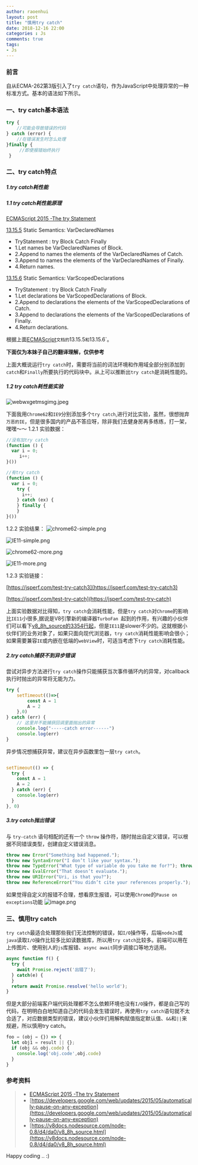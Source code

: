 ```yaml
---
author: raoenhui
layout: post
title: "慎用try catch"
date: 2018-12-16 22:00
categories : Js
comments: true
tags:
- Js
---
```


### 前言
自从ECMA-262第3版引入了`try catch`语句，作为JavaScript中处理异常的一种标准方式。基本的语法如下所示。

### 一、try catch基本语法


```javascript
try {
    //可能会导致错误的代码
} catch (error) {
    //在错误发生时怎么处理
}finally {
     //即使报错始终执行
 }
```

### 二、try catch特点

##### 1.try catch耗性能

##### 1.1 try catch耗性能原理
[ECMAScript 2015 -The try Statement](https://www.ecma-international.org/ecma-262/6.0/#sec-try-statement-static-semantics-varscopeddeclarations)

[13.15.5](https://www.ecma-international.org/ecma-262/6.0/#sec-try-statement-static-semantics-vardeclarednames "link to this section") Static Semantics: VarDeclaredNames
- TryStatement : try Block Catch Finally
- 1.Let names be VarDeclaredNames of Block.
- 2.Append to names the elements of the VarDeclaredNames of Catch.
- 3.Append to names the elements of the VarDeclaredNames of Finally.
- 4.Return names.

[13.15.6](https://www.ecma-international.org/ecma-262/6.0/#sec-try-statement-static-semantics-varscopeddeclarations "link to this section") Static Semantics: VarScopedDeclarations
- TryStatement : try Block Catch Finally
- 1.Let declarations be VarScopedDeclarations of Block.
- 2.Append to declarations the elements of the VarScopedDeclarations of Catch.
- 3.Append to declarations the elements of the VarScopedDeclarations of Finally.
- 4.Return declarations.

根据上面[ECMAScript](https://www.ecma-international.org/ecma-262/6.0)`文档的`13.15.5`和`13.15.6`。

**下面仅为本妹子自己的翻译理解，仅供参考**

 上面大概说运行`try catch`时，需要将当前的词法环境和作用域全部分别添加到`catch`和`Finally`所要执行的代码块中。从上可以推断出`try catch`是消耗性能的。

##### 1.2 try catch耗性能实验
![webwxgetmsgimg.jpeg](http://upload-images.jianshu.io/upload_images/9902136-1df0bee220c7aadb?imageMogr2/auto-orient/strip)

下面我用`Chrome62`和`IE9`分别添加多个`try catch`,进行对比实验，虽然，很想抛弃`万恶的IE`，但是很多国内的产品不答应呀，除非我们去健身房再多练练，打一架，嘿嘿～～
1.2.1 实验数据：
```javascript
//没有加try catch
(function () {
  var i = 0;
     i++;
}())
```
```javascript
//有try catch
(function () {
  var i = 0;
    try {
      i++;
    } catch (ex) {
    } finally {
    }
}())
```
1.2.2 实验结果：
![chrome62-simple.png](http://upload-images.jianshu.io/upload_images/9902136-78857d903038a84d?imageMogr2/auto-orient/strip%7CimageView2/2/w/1240)

![IE11-simple.png](http://upload-images.jianshu.io/upload_images/9902136-ff46791595f72bc5?imageMogr2/auto-orient/strip%7CimageView2/2/w/1240)

![chrome62-more.png](http://upload-images.jianshu.io/upload_images/9902136-4341796d2474eb1f?imageMogr2/auto-orient/strip%7CimageView2/2/w/1240)

![IE11-more.png](http://upload-images.jianshu.io/upload_images/9902136-de5acf017224cb21?imageMogr2/auto-orient/strip%7CimageView2/2/w/1240)

1.2.3 实验链接：

[https://jsperf.com/test-try-catch3](https://jsperf.com/test-try-catch3)

[https://jsperf.com/test-try-catch](https://jsperf.com/test-try-catch)

上面实验数据对比得知，`try catch`会消耗性能，但是`try catch`对`Chrome`的影响比`IE11`小很多,据说是V8引擎新的编译器`TurboFan `起到的作用，有兴趣的小伙伴们可以看下[v8_8h_source的3354行起](https://v8docs.nodesource.com/node-0.8/d4/da0/v8_8h_source.html)，但是`IE11`是slower不少的。这就根据小伙伴们的业务对象了，如果只面向现代浏览器，`try catch`消耗性能影响会很小；如果需要兼容`IE`或内嵌在低端的`webView`时，可适当考虑下`try catch`消耗性能。


##### 2.try catch捕获不到异步错误

尝试对异步方法进行`try catch`操作只能捕获当次事件循环内的异常，对callback执行时抛出的异常将无能为力。

```javascript
try {
    setTimeout(()=>{
        const A = 1
        A = 2
    },0)
} catch (err) {
    // 这里并不能捕获回调里面抛出的异常
    console.log("-----catch error------")
    console.log(err)
}
```
异步情况想捕获异常，建议在异步函数里包一层`try catch`。
```javascript

setTimeout(() => {
  try {
    const A = 1
    A = 2
  } catch (err) {
    console.log(err)
  }
}, 0)

```

##### 3.try catch抛出错误

与 `try-catch` 语句相配的还有一个 `throw` 操作符，随时抛出自定义错误，可以根据不同错误类型，创建自定义错误消息。
```javascript
throw new Error("Something bad happened.");
throw new SyntaxError("I don’t like your syntax.");
throw new TypeError("What type of variable do you take me for?"); throw new RangeError("Sorry, you just don’t have the range.");
throw new EvalError("That doesn’t evaluate.");
throw new URIError("Uri, is that you?");
throw new ReferenceError("You didn’t cite your references properly.");
```
如果觉得自定义的报错不合理，想看原生报错，可以使用`Chrome`的`Pause on exceptions`功能
![image.png](http://upload-images.jianshu.io/upload_images/9902136-e4cbfcb116381944?imageMogr2/auto-orient/strip%7CimageView2/2/w/1240)



### 三、慎用try catch

`try catch`最适合处理那些我们无法控制的错误，如`I/O`操作等，后端`nodeJs`或`java`读取`I/O`操作比较多比如读数据库，所以用`try catch`比较多。前端可以用在上传图片、使用别人的`js`库报错、`async await`同步调接口等地方适用。
``` javascript
async function f() {
  try {
    await Promise.reject('出错了');
  } catch(e) {
  }
  return await Promise.resolve('hello world');
}
```
但是大部分前端客户端代码处理都不怎么依赖环境也没有`I/O`操作，都是自己写的代码，在明明白白地知道自己的代码会发生错误时，再使用`try catch`语句就不太合适了，对应数据类型的错误，建议小伙伴们用解构赋值指定默认值、`&&`和`||`来规避，所以慎用try catch。
```javascript
foo = (obj = {}) => {
  let obj1 = result || {};
  if (obj && obj.code) {
    console.log('obj.code',obj.code)
  }
}
```


### 参考资料

> * [ECMAScript 2015 -The try Statement](https://www.ecma-international.org/ecma-262/6.0/#sec-try-statement-static-semantics-varscopeddeclarations)
> * [https://developers.google.com/web/updates/2015/05/automatically-pause-on-any-exception](https://developers.google.com/web/updates/2015/05/automatically-pause-on-any-exception)
> * [https://v8docs.nodesource.com/node-0.8/d4/da0/v8_8h_source.html](https://v8docs.nodesource.com/node-0.8/d4/da0/v8_8h_source.html)

Happy coding .. :)